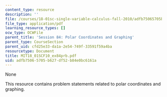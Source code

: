 ```yaml
---
content_type: resource
description: ''
file: /courses/18-01sc-single-variable-calculus-fall-2010/adfb75065705b627df52b84e0bc6161a_MIT18_01SCF10_ex84prb.pdf
file_type: application/pdf
learning_resource_types: []
ocw_type: OCWFile
parent_title: 'Session 84: Polar Coordinates and Graphing'
parent_type: CourseSection
parent_uid: cfd25e33-da1a-2e54-749f-33591f59a4ba
resourcetype: Document
title: MIT18_01SCF10_ex84prb.pdf
uid: adfb7506-5705-b627-df52-b84e0bc6161a
---
```

None

This resource contains problem statements related to polar coordinates and graphing.